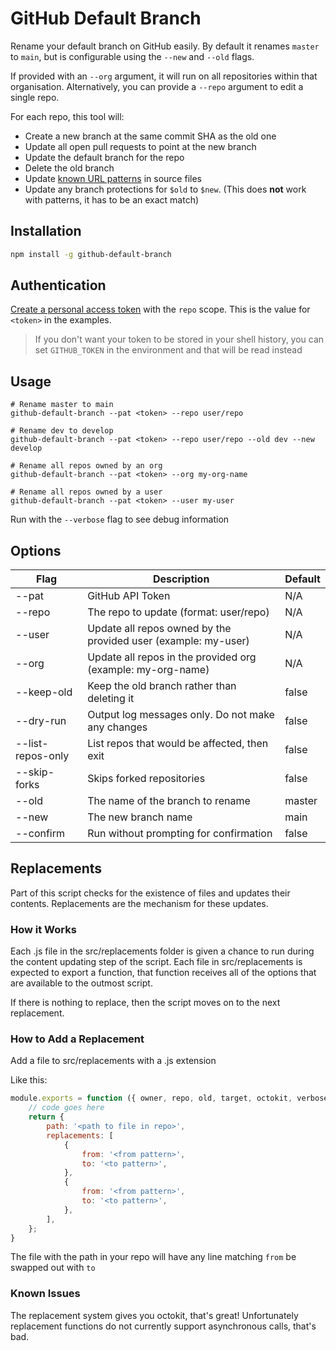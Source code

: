 # GitHub Default Branch

Rename your default branch on GitHub easily. By default it renames `master` to `main`, but is configurable using the `--new` and `--old` flags.

If provided with an `--org` argument, it will run on all repositories within that organisation. Alternatively, you can provide a `--repo` argument to edit a single repo.

For each repo, this tool will:

- Create a new branch at the same commit SHA as the old one
- Update all open pull requests to point at the new branch
- Update the default branch for the repo
- Delete the old branch
- Update [known URL patterns](https://github.com/mheap/github-default-branch/blob/main/src/update-content.js) in source files
- Update any branch protections for `$old` to `$new`. (This does **not** work with patterns, it has to be an exact match)

## Installation

```bash
npm install -g github-default-branch
```

## Authentication

[Create a personal access token](https://github.com/settings/tokens/new?scopes=repo&description=github-default-branch) with the `repo` scope. This is the value for `<token>` in the examples.

> If you don't want your token to be stored in your shell history, you can set `GITHUB_TOKEN` in the environment and that will be read instead

## Usage

```
# Rename master to main
github-default-branch --pat <token> --repo user/repo

# Rename dev to develop
github-default-branch --pat <token> --repo user/repo --old dev --new develop

# Rename all repos owned by an org
github-default-branch --pat <token> --org my-org-name

# Rename all repos owned by a user
github-default-branch --pat <token> --user my-user
```

Run with the `--verbose` flag to see debug information

## Options

| Flag              | Description                                                    | Default |
| ----------------- | -------------------------------------------------------------- | ------- |
| --pat <token>     | GitHub API Token                                               | N/A     |
| --repo <name>     | The repo to update (format: user/repo)                         | N/A     |
| --user <name>     | Update all repos owned by the provided user (example: my-user) | N/A     |
| --org <name>      | Update all repos in the provided org (example: my-org-name)    | N/A     |
| --keep-old        | Keep the old branch rather than deleting it                    | false   |
| --dry-run         | Output log messages only. Do not make any changes              | false   |
| --list-repos-only | List repos that would be affected, then exit                   | false   |
| --skip-forks      | Skips forked repositories                                      | false   |
| --old             | The name of the branch to rename                               | master  |
| --new             | The new branch name                                            | main    |
| --confirm         | Run without prompting for confirmation                         | false   |

## Replacements

Part of this script checks for the existence of files and updates their contents. Replacements are the mechanism for these updates.

### How it Works

Each .js file in the src/replacements folder is given a chance to run during the content updating step of the script. Each file in src/replacements is expected to export a function, that function receives all of the options that are available to the outmost script.

If there is nothing to replace, then the script moves on to the next replacement.

### How to Add a Replacement

Add a file to src/replacements with a .js extension

Like this:

```javascript
module.exports = function ({ owner, repo, old, target, octokit, verbose, isDryRun }) {
    // code goes here
    return {
        path: '<path to file in repo>',
        replacements: [
            {
                from: '<from pattern>',
                to: '<to pattern>',
            },
            {
                from: '<from pattern>',
                to: '<to pattern>',
            },
        ],
    };
}

```

The file with the path in your repo will have any line matching `from` be swapped out with `to`


### Known Issues

The replacement system gives you octokit, that's great! Unfortunately replacement functions do not currently support asynchronous calls, that's bad.
